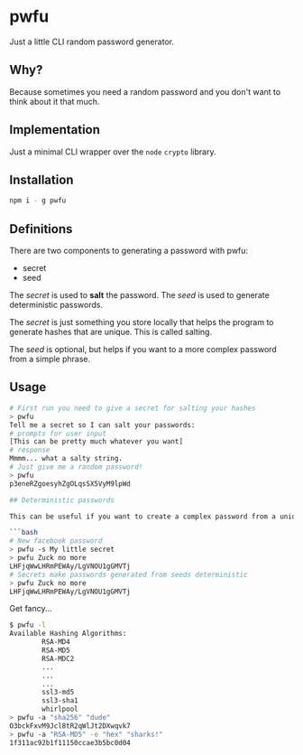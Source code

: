 # pwfu

Just a little CLI random password generator.

## Why?

Because sometimes you need a random password and you don't want to think about it that much.

## Implementation

Just a minimal CLI wrapper over the `node` `crypto` library.

## Installation

```bash
npm i - g pwfu
```

## Definitions

There are two components to generating a password with pwfu:
- secret
- seed

The *secret* is used to **salt** the password.
The *seed* is used to generate deterministic passwords.

The *secret* is just something you store locally that helps the program to generate hashes that are unique. This is called salting.

The *seed* is optional, but helps if you want to a more complex password from a simple phrase. 

## Usage

```bash
# First run you need to give a secret for salting your hashes
> pwfu
Tell me a secret so I can salt your passwords:
# prompts for user input
[This can be pretty much whatever you want]
# response
Mmmm... what a salty string.
# Just give me a random password!
> pwfu
p3eneRZgoesyhZgOLqsSX5VyM9lpWd

## Deterministic passwords

This can be useful if you want to create a complex password from a unique secret and seed.

```bash
# New facebook password
> pwfu -s My little secret
> pwfu Zuck no more
LHFjqWwLHRmPEWAy/LgVNOU1gGMVTj
# Secrets make passwords generated from seeds deterministic
> pwfu Zuck no more
LHFjqWwLHRmPEWAy/LgVNOU1gGMVTj
```

Get fancy...
```bash
$ pwfu -l
Available Hashing Algorithms:
        RSA-MD4
        RSA-MD5
        RSA-MDC2
        ...
        ...
        ...
        ssl3-md5
        ssl3-sha1
        whirlpool
> pwfu -a "sha256" "dude"
O3bckFxvM9Jcl8tR2qWlJt2DXwqvk7
> pwfu -a "RSA-MD5" -e "hex" "sharks!"
1f311ac92b1f11150ccae3b5bc0d04
```